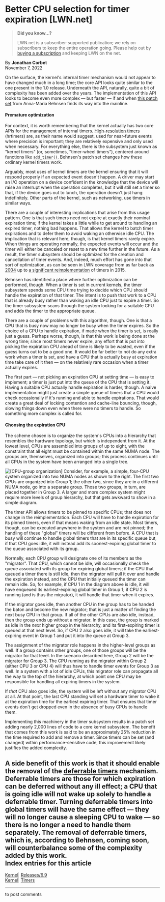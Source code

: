 # Better CPU selection for timer expiration [LWN.net]

> **Did you know...?**
> 
> LWN.net is a subscriber-supported publication; we rely on subscribers to keep the entire operation going. Please help out by [buying a subscription](/Promo/nst-nag4/subscribe) and keeping LWN on the net. 

By **Jonathan Corbet**  
November 7, 2022 

On the surface, the kernel's internal timer mechanism would not appear to have changed much in a long time; the core API looks quite similar to the one present in the 1.0 release. Underneath the API, naturally, quite a bit of complexity has been added over the years. The implementation of this API looks to become even more complex — but faster — if and when [this patch set](/ml/linux-kernel/20221104145737.71236-1-anna-maria@linutronix.de/) from Anna-Maria Behnsen finds its way into the mainline. 

#### Premature optimization

For context, it is worth remembering that the kernel actually has two core APIs for the management of internal timers. [High-resolution timers](https://docs.kernel.org/next/timers/hrtimers.html) (hrtimers) are, as their name would suggest, used for near-future events where precision is important; they are relatively expensive and only used when necessary. For everything else, there is the subsystem just known as "kernel timers" (or, sometimes, "timer-wheel timers"), centered around functions like [`add_timer()`](https://docs.kernel.org/next/driver-api/basics.html?#c.add_timer). Behnsen's patch set changes how these ordinary kernel timers work. 

Arguably, most uses of kernel timers are the kernel ensuring that it will respond properly if an expected event doesn't happen. A driver may start an I/O operation on a device confident in the knowledge that the device will raise an interrupt when the operation completes, but it will still set a timer so that, if the device goes out to lunch, the operation doesn't just hang indefinitely. Other parts of the kernel, such as networking, use timers in similar ways. 

There are a couple of interesting implications that arise from this usage pattern. One is that such timers need not expire at exactly their nominal expiration time; if the kernel takes a little while to get around to handling an expired timer, nothing bad happens. That allows the kernel to batch timer expirations and to defer them to avoid waking an otherwise idle CPU. The implication that is relevant here, though, is that kernel timers rarely expire. When things are operating normally, the expected events will occur and the timer will either be canceled or reset to a new time further in the future. As a result, the timer subsystem should be optimized for the creation and cancellation of timer events. And, indeed, much effort has gone into that sort of optimization, as can be seen in LWN coverage from as far back as [2004](/Articles/84836/) up to [a significant reimplementation](/Articles/646950/) of timers in 2015\. 

Behnsen has identified a place where further optimization can be performed, though. When a timer is set in current kernels, the timer subsystem spends some CPU time trying to decide which CPU should handle the expiration of that timer. The intent is to push that work to a CPU that is already busy rather than waking an idle CPU just to expire a timer. So the timer subsystem scans through the system looking for a suitable CPU and adds the timer to the appropriate queue. 

There are a couple of problems with this algorithm, though. One is that a CPU that is busy now may no longer be busy when the timer expires. So the choice of a CPU to handle expiration, if made when the timer is set, is really just a guess. Perhaps worse, though, is that this work is being done at the wrong time; since most timers never expire, any effort that is put into picking the expiration CPU ahead of time is likely to be wasted, even if the guess turns out to be a good one. It would be far better to not do any extra work when a timer is set, and have a CPU that is actually busy at expiration time take care of it then — on the relatively rare occasion when a timer actually expires. 

The first part — not picking an expiration CPU at setting time — is easy to implement; a timer is just put into the queue of the CPU that is setting it. Having a suitable CPU actually handle expiration is harder, though. A naive implementation might just create a simple queue of timers that a CPU would check occasionally if it's running and able to handle expirations. That would create a great deal of locking contention and cache-line bouncing, though, slowing things down even when there were no timers to handle. So something more complex is called for. 

#### Choosing the expiration CPU

The scheme chosen is to organize the system's CPUs into a hierarchy that resembles the hardware topology, but which is independent from it. At the lowest level, CPUs are assembled into groups of up to eight, with the constraint that all eight must be contained within the same NUMA node. The groups are, themselves, organized into groups; this process continues until all CPUs in the system have been arranged into a single tree. 

![\[CPU-group organization\]](https://static.lwn.net/images/2022/timer-exp.svg) Consider, for example, a simple, four-CPU system organized into two NUMA nodes as shown to the right. The first two CPUs are organized into Group 1; the other two, since they are in a different NUMA node, go into a separate group. Those two groups, in turn, are placed together in Group 3. A larger and more complex system might require more levels of group hierarchy, but that gets awkward to show in a simple diagram. 

The timer API allows timers to be pinned to specific CPUs; that does not change in the reimplementation. Each CPU will have to handle expiration for its pinned timers, even if that means waking from an idle state. Most timers, though, can be executed anywhere in the system and are not pinned; the handling of these "global" timers will be different from before. A CPU that is busy will continue to handle global timers that are in its specific queue but, if that CPU goes idle, it will instead add its soonest-expiring global timer to the queue associated with its group. 

Normally, each CPU group will designate one of its members as the "migrator". That CPU, which cannot be idle, will occasionally check the queue associated with its group for expiring global timers; if the CPU that queued a timer there is still idle, then the migrator will pull it over and handle the expiration instead, and the CPU that initially queued the timer can remain idle. So, for example, if CPU 1 in the diagram above is idle, it will have enqueued its earliest-expiring global timer in Group 1; if CPU 2 is running (and is thus the migrator), it will handle that timer when it expires. 

If the migrator goes idle, then another CPU in the group has to be handed the baton and become the new migrator; that is just a matter of finding the next busy CPU in that group. If all of the other CPUs are also idle, instead, then the group ends up without a migrator. In this case, the group is marked as idle in the _next_ higher group in the hierarchy, and its first-expiring timer is queued at that next level. So, if CPU 2 also goes idle, it will take the earliest-expiring event in Group 1 and put it into the queue at Group 3. 

The assignment of the migrator role happens in the higher-level groups as well. If a group contains other groups, one of those groups will be the migrator for that level. In the scenario described here, Group 2 will be the migrator for Group 3. The CPU running as the migrator within Group 2 (either CPU 3 or CPU 4) will thus have to handle timer events for Group 3 as well. In a system with a lot of idle CPUs, this migrator role can propagate all the way to the top of the hierarchy, at which point one CPU may be responsible for handling all expiring timers in the system. 

If _that_ CPU also goes idle, the system will be left without any migrator CPU at all. At that point, the last CPU standing will set a hardware timer to wake it at the expiration time for the earliest expiring timer. That ensures that timer events don't get dropped even in the absence of busy CPUs to handle them. 

Implementing this machinery in the timer subsystem results in a patch set adding nearly 2,000 lines of code to a core kernel subsystem. The benefit that comes from this work is said to be an approximately 25% reduction in the time required to add and remove a timer. Since timers can be set (and changed) within performance-sensitive code, this improvement likely justifies the added complexity. 

A side benefit of this work is that it should enable the removal of the [deferrable timers](/Articles/228143/) mechanism. Deferrable timers are those for which expiration can be deferred without any ill effect; a CPU that is going idle will not wake up solely to handle a deferrable timer. Turning deferrable timers into global timers will have the same effect — they will no longer cause a sleeping CPU to wake — so there is no longer a need to handle them separately. The removal of deferrable timers, which is, according to Behnsen, coming soon, will counterbalance some of the complexity added by this work.  
Index entries for this article  
---  
[Kernel](/Kernel/Index)| [Releases/6.9](/Kernel/Index#Releases-6.9)  
[Kernel](/Kernel/Index)| [Timers](/Kernel/Index#Timers)  
  


* * *

to post comments 
